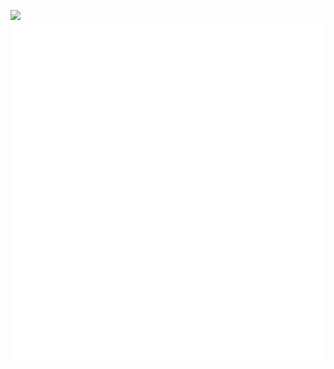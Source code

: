 ![](https://komarev.com/ghpvc/?username=omaarelamri&color=brightgreen&style=plastic) <br>
![Metrics](/github-metrics.svg) 



